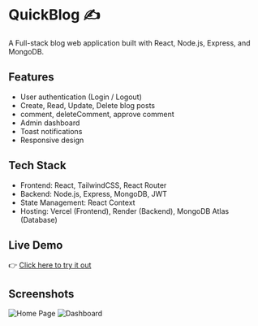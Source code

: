 # QuickBlog ✍️

A Full-stack blog web application built with React, Node.js, Express, and MongoDB.

## Features
- User authentication (Login / Logout)
- Create, Read, Update, Delete blog posts
- comment, deleteComment, approve comment
- Admin dashboard
- Toast notifications
- Responsive design

## Tech Stack
- Frontend: React, TailwindCSS, React Router
- Backend: Node.js, Express, MongoDB, JWT
- State Management: React Context
- Hosting: Vercel (Frontend), Render (Backend), MongoDB Atlas (Database)

## Live Demo
👉 [Click here to try it out]([https://your-deployed-site.vercel.app](https://quick-blog-by-wuttiphong-git-main-wuttiphongs-projects.vercel.app/))

## Screenshots
![Home Page](./screenshots/home.png)
![Dashboard](./screenshots/dashboard.png)

